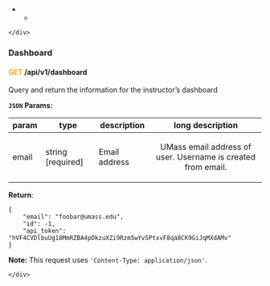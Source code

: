 <!DOCTYPE html>
<html>

<head>
  <meta charset="utf-8">
  <meta name="viewport" content="width=device-width, initial-scale=1.0">
  <title>dashboard.md</title>
  <link rel="stylesheet" href="https://stackedit.io/style.css" />
</head>

<body class="stackedit">
  <div class="stackedit__left">
    <div class="stackedit__toc">
      
<ul>
<li>
<ul>
<li></li>
</ul>
</li>
</ul>

    </div>
  </div>
  <div class="stackedit__right">
    <div class="stackedit__html">
      <h3 id="dashboard">Dashboard</h3>
<h4 id="font-colorfaa61agetfont-apiv1dashboard"><font color="#faa61a">GET</font> /api/v1/dashboard</h4>
<p>Query and return the information for the instructor’s dashboard</p>
<p><strong><code>JSON</code> Params:</strong></p>

<table>
<thead>
<tr>
<th>param</th>
<th>type</th>
<th>description</th>
<th>long description</th>
</tr>
</thead>
<tbody>
<tr>
<td>email</td>
<td>string  [required]</td>
<td>Email address</td>
<td><p align="center">UMass email address of user. Username is created from email.</p></td>
</tr>
</tbody>
</table><p><strong>Return</strong>:</p>
<pre class=" language-json"><code class="prism  language-json"><span class="token punctuation">{</span>
	<span class="token string">"email"</span><span class="token punctuation">:</span> <span class="token string">"foobar@umass.edu"</span><span class="token punctuation">,</span>
	<span class="token string">"id"</span><span class="token punctuation">:</span> <span class="token operator">-</span><span class="token number">1</span><span class="token punctuation">,</span>
	<span class="token string">"api_token"</span><span class="token punctuation">:</span> <span class="token string">"hVF4CVDlbuUg18MmRZBA4pDkzuXZi9Rzm5wYvSPtxvF8qa8CK9GiJqMXdAMv"</span>
<span class="token punctuation">}</span>
</code></pre>
<p><strong>Note:</strong> This request uses <code>'Content-Type: application/json'</code>.</p>

    </div>
  </div>
</body>

</html>
